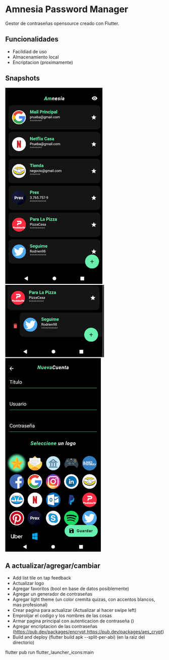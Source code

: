 # Amnesia Password Manager
Gestor de contraseñas opensource creado con Flutter. 

## Funcionalidades 
- Facildiad de uso
- Almacenamiento local
- Encriptacion (proximamente)

## Snapshots
<img src="/Snapshots/Ejemplo11.png">
<img src="/Snapshots/Ejemplo12.png">
<img src="/Snapshots/Ejemplo13.png">

## A actualizar/agregar/cambiar
- Add list tile on tap feedback
- Actualizar logo
- Agregar favoritos (bool en base de datos posiblemente)
- Agregar un generador de contraseñas
- Agregar light theme (un color cremita quizas, con accentos blancos, mas profesional)
- Crear pagina para actualizar (Actualizar al hacer swipe left)
- Emprolijar el codigo y los nombres de las cosas
- Armar pagina principal con autenticacion de contraseña ()
- Agregar encriptacion de las contraseñas (https://pub.dev/packages/encrypt,https://pub.dev/packages/aes_crypt)
- Build and deploy (flutter build apk --split-per-abi) (en la raiz del directorio)

flutter pub run flutter_launcher_icons:main